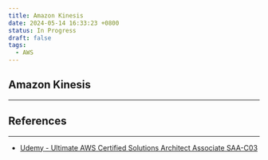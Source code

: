 ```yaml
---
title: Amazon Kinesis
date: 2024-05-14 16:33:23 +0800
status: In Progress
draft: false
tags:
  - AWS
---
```

## Amazon Kinesis
---


## References
---
- [Udemy - Ultimate AWS Certified Solutions Architect Associate SAA-C03](https://www.udemy.com/course/aws-certified-solutions-architect-associate-saa-c03)
